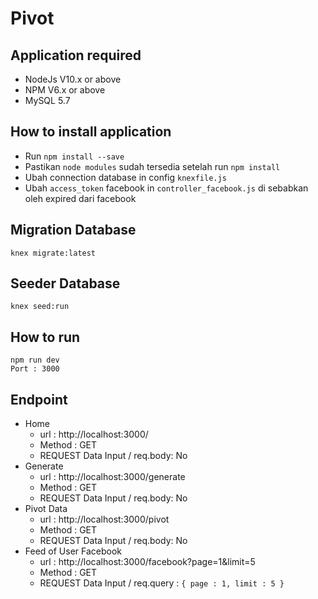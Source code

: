 # Pivot

## Application required
- NodeJs V10.x or above
- NPM V6.x or above
- MySQL 5.7

## How to install application
- Run ```npm install --save```
- Pastikan ```node modules``` sudah tersedia setelah run ```npm install```
- Ubah connection database in config ```knexfile.js```
- Ubah ```access_token``` facebook in ```controller_facebook.js``` di sebabkan oleh expired dari facebook 

## Migration Database
```
knex migrate:latest
```

## Seeder Database 
```
knex seed:run
```

## How to run 
```
npm run dev
Port : 3000
```

## Endpoint 
- Home
   - url : http://localhost:3000/
   - Method : GET
   - REQUEST Data Input / req.body: No
-  Generate 
    - url : http://localhost:3000/generate
    - Method : GET
    - REQUEST Data Input / req.body: No
- Pivot Data
    - url : http://localhost:3000/pivot
    - Method : GET
    - REQUEST Data Input / req.body: No
- Feed of User Facebook
    - url : http://localhost:3000/facebook?page=1&limit=5
    - Method : GET
    - REQUEST Data Input / req.query : ```{ page : 1, limit : 5 }```
    
 


